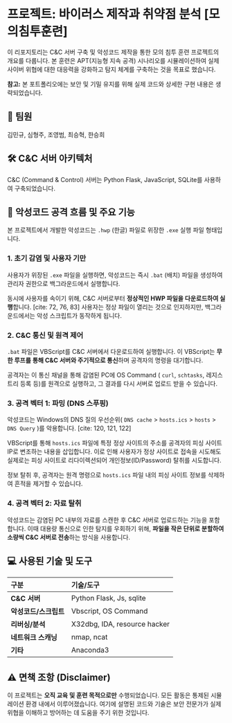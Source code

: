 # 프로젝트: 바이러스 제작과 취약점 분석 [모의침투훈련]

이 리포지토리는 C\&C 서버 구축 및 악성코드 제작을 통한 모의 침투 훈련 프로젝트의 개요를 다룹니다. 본 훈련은 APT(지능형 지속 공격) 시나리오를 시뮬레이션하여 실제 사이버 위협에 대한 대응력을 강화하고 탐지 체계를 구축하는 것을 목표로 했습니다.

**참고:** 본 포트폴리오에는 보안 및 기밀 유지를 위해 실제 코드와 상세한 구현 내용은 생략되었습니다.

## 👥 팀원

김민규, 심형주, 조영범, 최승혁, 한승희

## 🛠️ C\&C 서버 아키텍처

C\&C (Command & Control) 서버는 Python Flask, JavaScript, SQLite를 사용하여 구축되었습니다.

## 🌊 악성코드 공격 흐름 및 주요 기능

본 프로젝트에서 개발한 악성코드는 `.hwp` (한글) 파일로 위장한 `.exe` 실행 파일 형태입니다.

### 1\. 초기 감염 및 사용자 기만

사용자가 위장된 `.exe` 파일을 실행하면, 악성코드는 즉시 `.bat` (배치) 파일을 생성하여 관리자 권한으로 백그라운드에서 실행합니다.

동시에 사용자를 속이기 위해, C\&C 서버로부터 **정상적인 HWP 파일을 다운로드하여 실행**합니다. [cite: 72, 76, 83] 사용자는 정상 파일이 열리는 것으로 인지하지만, 백그라운드에서는 악성 스크립트가 동작하게 됩니다.

### 2\. C\&C 통신 및 원격 제어

`.bat` 파일은 VBScript를 C\&C 서버에서 다운로드하여 실행합니다. 이 VBScript는 **무한 루프를 통해 C\&C 서버와 주기적으로 통신**하며 공격자의 명령을 대기합니다.

공격자는 이 통신 채널을 통해 감염된 PC에 OS Command ( `curl`, `schtasks`, 레지스트리 등록 등)를 원격으로 실행하고, 그 결과를 다시 서버로 업로드 받을 수 있습니다.

### 3\. 공격 벡터 1: 파밍 (DNS 스푸핑)

악성코드는 Windows의 DNS 질의 우선순위( `DNS cache` \> `hosts.ics` \> `hosts` \> `DNS Query` )를 악용합니다. [cite: 120, 121, 122]

VBScript를 통해 `hosts.ics` 파일에 특정 정상 사이트의 주소를 공격자의 피싱 사이트 IP로 변조하는 내용을 삽입합니다. 이로 인해 사용자가 정상 사이트로 접속을 시도해도 실제로는 피싱 사이트로 리다이렉션되어 개인정보(ID/Password) 탈취를 시도합니다.

정보 탈취 후, 공격자는 원격 명령으로 `hosts.ics` 파일 내의 피싱 사이트 정보를 삭제하여 흔적을 제거할 수 있습니다.  

### 4\. 공격 벡터 2: 자료 탈취

악성코드는 감염된 PC 내부의 자료를 스캔한 후 C\&C 서버로 업로드하는 기능을 포함합니다. 이때 대용량 통신으로 인한 탐지를 우회하기 위해, **파일을 작은 단위로 분할하여 소량씩 C\&C 서버로 전송**하는 방식을 사용합니다.

## 💻 사용된 기술 및 도구

| 구분 | 기술/도구 |
| :--- | :--- |
| **C\&C 서버** | Python Flask, Js, sqlite |
| **악성코드/스크립트** | Vbscript, OS Command |
| **리버싱/분석** | X32dbg, IDA, resource hacker |
| **네트워크 스캐닝** | nmap, ncat |
| **기타** | Anaconda3 |

## ⚠️ 면책 조항 (Disclaimer)

이 프로젝트는 **오직 교육 및 훈련 목적으로만** 수행되었습니다. 모든 활동은 통제된 시뮬레이션 환경 내에서 이루어졌습니다. 여기에 설명된 코드와 기술은 보안 전문가가 실제 위협을 이해하고 방어하는 데 도움을 주기 위한 것입니다.